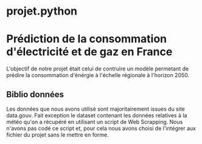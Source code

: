 # projet.python

# Prédiction de la consommation d'électricité et de gaz en France

L'objectif de notre projet était celui de contruire un modèle permetant de prédire la consommation d'énérgie à l'échelle régionale à l'horizon 2050.

## Biblio données

Les données que nous avons utilisé sont majoritairement issues du site data.gouv. Fait exception le dataset contenant les données relatives à la météo qu'on a récupéré en utilisant un script de Web Scrapping. Nous n'avons pas codé ce script et, pour cela nous avons choisi de l'intégrer aux fichier du projet sans le mettre en forme.
